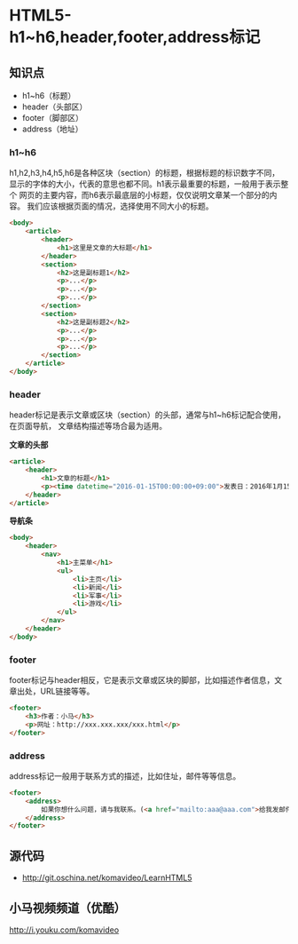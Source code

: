 HTML5-h1~h6,header,footer,address标记
====================================

## 知识点

* h1~h6（标题）
* header（头部区）
* footer（脚部区）
* address（地址）

### h1~h6

h1,h2,h3,h4,h5,h6是各种区块（section）的标题，根据标题的标识数字不同，
显示的字体的大小，代表的意思也都不同。h1表示最重要的标题，一般用于表示整个
网页的主要内容，而h6表示最底层的小标题，仅仅说明文章某一个部分的内容。
我们应该根据页面的情况，选择使用不同大小的标题。

~~~html
<body>
    <article>
        <header>
            <h1>这里是文章的大标题</h1>
        </header>
        <section>
            <h2>这是副标题1</h2>
            <p>...</p>
            <p>...</p>
            <p>...</p>
        </section>
        <section>
            <h2>这是副标题2</h2>
            <p>...</p>
            <p>...</p>
            <p>...</p>
        </section>
    </article>
</body>
~~~

### header

header标记是表示文章或区块（section）的头部，通常与h1~h6标记配合使用，在页面导航，
文章结构描述等场合最为适用。

**文章的头部**

~~~html
<article>
    <header>
        <h1>文章的标题</h1>
        <p><time datetime="2016-01-15T00:00:00+09:00">发表日：2016年1月15日</time></p>
    </header>
</article>
~~~

**导航条**

~~~html
<body>
    <header>
        <nav>
            <h1>主菜单</h1>
            <ul>
                <li>主页</li>
                <li>新闻</li>
                <li>军事</li>
                <li>游戏</li>
            </ul>
        </nav>
    </header>
</body>
~~~

### footer

footer标记与header相反，它是表示文章或区块的脚部，比如描述作者信息，文章出处，URL链接等等。

~~~html
<footer>
    <h3>作者：小马</h3>
    <p>网址：http://xxx.xxx.xxx/xxx.html</p>
</footer>
~~~

### address

address标记一般用于联系方式的描述，比如住址，邮件等等信息。

~~~html
<footer>
    <address>
        如果你想什么问题，请与我联系。(<a href="mailto:aaa@aaa.com">给我发邮件</a>)
    </address>
</footer>
~~~

## 源代码

* http://git.oschina.net/komavideo/LearnHTML5

## 小马视频频道（优酷）

http://i.youku.com/komavideo
